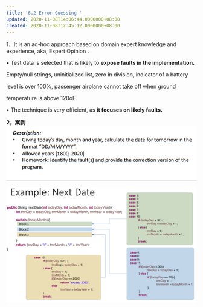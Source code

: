 ```yaml
---
title: '6.2-Error Guessing '
updated: 2020-11-08T14:06:44.0000000+08:00
created: 2020-11-08T12:45:12.0000000+08:00
---
```


1，It is an ad-hoc approach based on domain expert knowledge and
experience, aka, Expert Opinion .

• Test data is selected that is likely to **expose faults in the implementation.**

Empty/null strings, uninitialized list, zero in division, indicator of a battery

level is over 100%, passenger airplane cannot take off when ground

temperature is above 120oF.

• The technique is very efficient, as **it focuses on likely faults.**

**2，案例**
![image1](../../assets/9c49bab861c043cb8bd5d4e679ef0f01.png)

![image2](../../assets/d8a6419cbbc94dac871ef0d57dbbfb5e.png)


